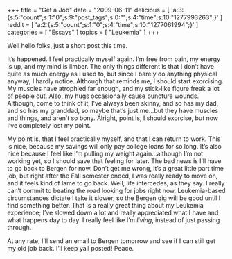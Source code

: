 +++
title = "Get a Job"
date = "2009-06-11"
delicious = [ 'a:3:{s:5:"count";s:1:"0";s:9:"post_tags";s:0:"";s:4:"time";s:10:"1277993263";}' ]
reddit = [ 'a:2:{s:5:"count";s:1:"0";s:4:"time";s:10:"1277061994";}' ]
categories = [ "Essays" ]
topics = [ "Leukemia" ]
+++

Well hello folks, just a short post this time.

It&#8217;s happened. I feel practically myself again. I&#8217;m free from pain, my energy is up, and my mind is limber. The only things different<!--more--> is that I don&#8217;t have quite as much energy as I used to, but since I barely do anything physical anyway, I hardly notice. Although that reminds me, I should start exorcising. My muscles have atrophied far enough, and my stick-like figure freak a lot of people out. Also, my hugs occasionally cause puncture wounds. Although, come to think of it, I&#8217;ve always been skinny, and so has my dad, and so has my granddad, so maybe that&#8217;s just me&#8230;but they have muscles and things, and aren&#8217;t so bony. Alright, point is, I should exorcise, but now I&#8217;ve completely lost my point.

My point is, that I feel practically myself, and that I can return to work. This is nice, because my savings will only pay college loans for so long. It&#8217;s also nice because I feel like I&#8217;m pulling my weight again&#8230;although I&#8217;m not working yet, so I should save that feeling for later. The bad news is I&#8217;ll have to go back to Bergen for now. Don&#8217;t get me wrong, it&#8217;s a great little part time job, but right after the Fall semester ended, I was really ready to move on, and it feels kind of lame to go back. Well, life intercedes, as they say. I really can&#8217;t commit to beating the road looking for jobs right now, Leukemia-based circumstances dictate I take it slower, so the Bergen gig will be good until I find something better. That is a really great thing about my Leukemia experience; I&#8217;ve slowed down a lot and really appreciated what I have and what happens day to day. I really feel like I&#8217;m _living_, instead of just passing through.

At any rate, I&#8217;ll send an email to Bergen tomorrow and see if I can still get my old job back. I&#8217;ll keep yall posted! Peace.

